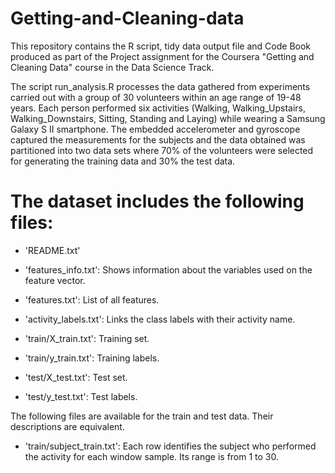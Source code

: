 # Getting-and-Cleaning-data
This repository contains the R script, tidy data output file and Code Book produced as part of the Project assignment for the 
Coursera "Getting and Cleaning Data" course in the Data Science Track. 

The script run_analysis.R processes the data gathered from experiments carried out with a group of 30 volunteers within an age range of 19-48 years. 
Each person performed six activities (Walking, Walking_Upstairs, Walking_Downstairs, Sitting, Standing and Laying) while wearing a Samsung Galaxy S II smartphone. The embedded accelerometer and gyroscope captured the measurements for the subjects and the data obtained was partitioned into two data sets where 70% of the volunteers were selected for generating the training data and 30% the test data.

The dataset includes the following files:
=========================================

- 'README.txt'

- 'features_info.txt': Shows information about the variables used on the feature vector.

- 'features.txt': List of all features.

- 'activity_labels.txt': Links the class labels with their activity name.

- 'train/X_train.txt': Training set.

- 'train/y_train.txt': Training labels.

- 'test/X_test.txt': Test set.

- 'test/y_test.txt': Test labels.

The following files are available for the train and test data. Their descriptions are equivalent. 

- 'train/subject_train.txt': Each row identifies the subject who performed the activity for each window sample. Its range is from 1 to 30. 






